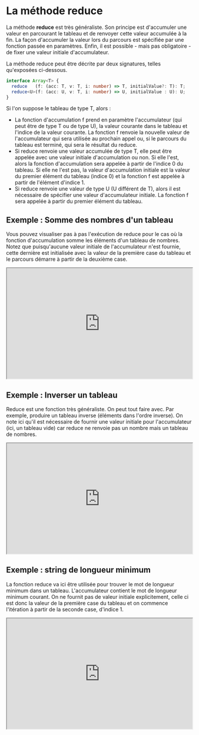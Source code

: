 # La méthode reduce

La méthode **reduce** est très généraliste. Son principe est d'accumuler une valeur en parcourant le tableau et de renvoyer cette valeur accumulée à la fin. La façon d'accumuler la valeur lors du parcours est spécifiée par une fonction passée en paramètres. Enfin, il est possible - mais pas obligatoire - de fixer une valeur initiale d'accumulateur.

La méthode reduce peut être décrite par deux signatures, telles qu'exposées ci-dessous.

```typescript
interface Array<T> {
  reduce   (f: (acc: T, v: T, i: number) => T, initialValue?: T): T;
  reduce<U>(f: (acc: U, v: T, i: number) => U, initialValue : U): U;
}
```

Si l'on suppose le tableau de type T, alors :

* La fonction d'accumulation f prend en paramètre l'accumulateur (qui peut être de type T ou de type U), la valeur courante dans le tableau et l'indice de la valeur courante. La fonction f renvoie la nouvelle valeur de l'accumulateur qui sera utilisée au prochain appel ou, si le parcours du tableau est terminé, qui sera le résultat du reduce.
* Si reduce renvoie une valeur accumulée de type T, elle peut être appelée avec une valeur initiale d'accumulation ou non. Si elle l'est, alors la fonction d'accumulation sera appelée à partir de l'indice 0 du tableau. Si elle ne l'est pas, la valeur d'accumulation initiale est la valeur du premier élément du tableau (indice 0) et la fonction f est appelée à partir de l'élément d'indice 1.
* Si reduce renvoie une valeur de type U (U différent de T), alors il est nécessaire de spécifier une valeur d'accumulateur initiale. La fonction f sera appelée à partir du premier élément du tableau.

## Exemple : Somme des nombres d'un tableau

Vous pouvez visualiser pas à pas l'exécution de reduce pour le cas où la fonction d'accumulation somme les éléments d'un tableau de nombres. Notez que puisqu'aucune valeur initiale de l'accumulateur n'est fournie, cette dernière est initialisée avec la valeur de la première case du tableau et le parcours démarre à partir de la deuxième case.

<iframe src   = "https://theme-ihm-reduce.web.app/reduce?f=return+acc+%2B+v"
        style = "width: 100%; height: 300px;"
        ></iframe>

## Exemple : Inverser un tableau

Reduce est une fonction très généraliste. On peut tout faire avec. Par exemple, produire un tableau inverse (éléments dans l'ordre inverse). On note ici qu'il est nécessaire de fournir une valeur initiale pour l'accumulateur (ici, un tableau vide) car reduce ne renvoie pas un nombre mais un tableau de nombres.

<iframe src   = "https://theme-ihm-reduce.web.app/reduce?f=return%20%5Bv,%20...acc%5D;&acc=%5B%5D"
        style = "width: 100%; height: 300px;"
        ></iframe>

## Exemple : string de longueur minimum

La fonction reduce va ici être utilisée pour trouver le mot de longueur minimum dans un tableau. L'accumulateur contient le mot de longueur minimum courant. On ne fournit pas de valeur initiale explicitement, celle ci est donc la valeur de la première case du tableau et on commence l'itération à partir de la seconde case, d'indice 1.

<iframe src   = "https://theme-ihm-reduce.web.app/reduce?f=return%20acc.length%20<%20v.length%20%3F%20acc%20:%20v;&t=%5B%22coucou%22%2C+%22oui%22%2C+%22quoi%3F%22%2C+%22h%C3%A9%22%2C+%22comment+%C3%A7a+%3F%22%2C+%22arf%22%5D"
        style = "width: 100%; height: 300px;"
        ></iframe>
